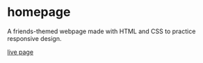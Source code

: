 # homepage
A friends-themed webpage made with HTML and CSS to practice responsive design. 

[live page](https://yihfei.github.io/homepage/)